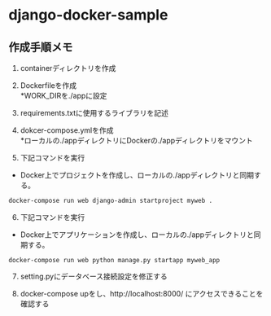 # django-docker-sample

## 作成手順メモ

1. containerディレクトリを作成

2. Dockerfileを作成  
*WORK_DIRを./appに設定

3. requirements.txtに使用するライブラリを記述

4. dokcer-compose.ymlを作成  
*ローカルの./appディレクトリにDockerの./appディレクトリをマウント

5. 下記コマンドを実行
 - Docker上でプロジェクトを作成し、ローカルの./appディレクトリと同期する。
```sh
docker-compose run web django-admin startproject myweb .
```

6. 下記コマンドを実行
- Docker上でアプリケーションを作成し、ローカルの./appディレクトリと同期する。
```
docker-compose run web python manage.py startapp myweb_app
```

7. setting.pyにデータベース接続設定を修正する

8. docker-compose upをし、http://localhost:8000/ にアクセスできることを確認する
